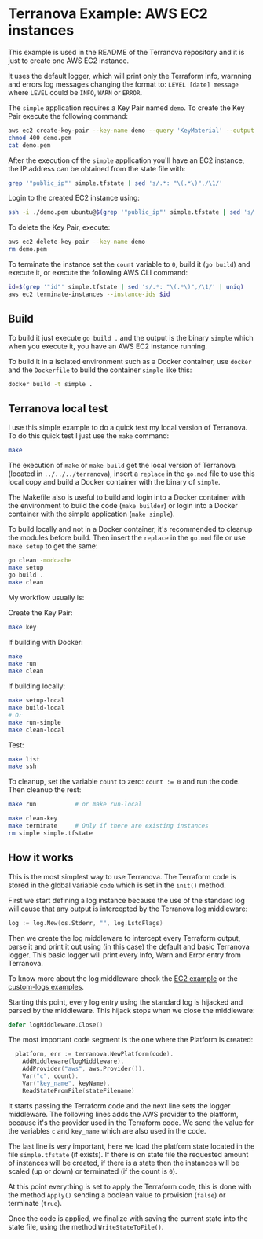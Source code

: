 # Terranova Example: AWS EC2 instances

This example is used in the README of the Terranova repository and it is just to create one AWS EC2 instance.

It uses the default logger, which will print only the Terraform info, warnning and errors log messages changing the format to: `LEVEL [date] message` where `LEVEL` could be `INFO`, `WARN` or `ERROR`.

The `simple` application requires a Key Pair named `demo`. To create the Key Pair execute the following command:

```bash
aws ec2 create-key-pair --key-name demo --query 'KeyMaterial' --output text > demo.pem
chmod 400 demo.pem
cat demo.pem
```

After the execution of the `simple` application you'll have an EC2 instance, the IP address can be obtained from the state file with:

```bash
grep '"public_ip"' simple.tfstate | sed 's/.*: "\(.*\)",/\1/'
```

Login to the created EC2 instance using:

```bash
ssh -i ./demo.pem ubuntu@$(grep '"public_ip"' simple.tfstate | sed 's/.*: "\(.*\)",/\1/')
```

To delete the Key Pair, execute:

```bash
aws ec2 delete-key-pair --key-name demo
rm demo.pem
```

To terminate the instance set the `count` variable to `0`, build it (`go build`) and execute it, or execute the following AWS CLI command:

```bash
id=$(grep '"id"' simple.tfstate | sed 's/.*: "\(.*\)",/\1/' | uniq)
aws ec2 terminate-instances --instance-ids $id
```

## Build

To build it just execute `go build .` and the output is the binary `simple` which when you execute it, you have an AWS EC2 instance running.

To build it in a isolated environment such as a Docker container, use `docker` and the `Dockerfile` to build the container `simple` like this:

```bash
docker build -t simple .
```

## Terranova local test

I use this simple example to do a quick test my local version of Terranova. To do this quick test I just use the `make` command:

```bash
make
```

The execution of `make` or `make build` get the local version of Terranova (located in `../../../terranova`), insert a `replace` in the `go.mod` file to use this local copy and build a Docker container with the binary of `simple`.

The Makefile also is useful to build and login into a Docker container with the environment to build the code (`make builder`) or login into a Docker container with the simple application (`make simple`).

To build locally and not in a Docker container, it's recommended to cleanup the modules before build. Then insert the `replace` in the `go.mod` file or use `make setup` to get the same:

```bash
go clean -modcache
make setup
go build .
make clean
```

My workflow usually is:

Create the Key Pair:

```bash
make key
```

If building with Docker:

```bash
make
make run
make clean
```

If building locally:

```bash
make setup-local
make build-local
# Or
make run-simple
make clean-local
```

Test:

```bash
make list
make ssh
```

To cleanup, set the variable `count` to zero: `count := 0` and run the code. Then cleanup the rest:

```bash
make run           # or make run-local

make clean-key
make terminate     # Only if there are existing instances
rm simple simple.tfstate
```

## How it works

This is the most simplest way to use Terranova. The Terraform code is stored in the global variable `code` which is set in the `init()` method.

First we start defining a log instance because the use of the standard log will cause that any output is intercepted by the Terranova log middleware:

```go
log := log.New(os.Stderr, "", log.LstdFlags)
```

Then we create the log middleware to intercept every Terraform output, parse it and print it out using (in this case) the default and basic Terranova logger. This basic logger will print every Info, Warn and Error entry from Terranova.

To know more about the log middleware check the [EC2 example](../ec2) or the [custom-logs examples](../../custom-logs).

Starting this point, every log entry using the standard log is hijacked and parsed by the middleware. This hijack stops when we close the middleware:

```go
defer logMiddleware.Close()
```

The most important code segment is the one where the Platform is created:

```go
  platform, err := terranova.NewPlatform(code).
    AddMiddleware(logMiddleware).
    AddProvider("aws", aws.Provider()).
    Var("c", count).
    Var("key_name", keyName).
    ReadStateFromFile(stateFilename)
```

It starts passing the Terraform code and the next line sets the logger middleware. The following lines adds the AWS provider to the platform, because it's the provider used in the Terraform code. We send the value for the variables `c` and `key_name` which are also used in the code.

The last line is very important, here we load the platform state located in the file `simple.tfstate` (if exists). If there is on state file the requested amount of instances will be created, if there is a state then the instances will be scaled (up or down) or terminated (if the count is `0`).

At this point everything is set to apply the Terraform code, this is done with the method `Apply()` sending a boolean value to provision (`false`) or terminate (`true`).

Once the code is applied, we finalize with saving the current state into the state file, using the method `WriteStateToFile()`.
